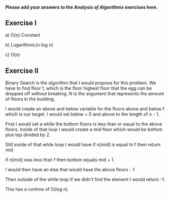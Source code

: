 #### Please add your answers to the ***Analysis of  Algorithms*** exercises here.

## Exercise I

a) O(n)
Constant


b) Logarithmic(n log n)


c) O(n)

## Exercise II

Binary Search is the algorithm that I would propose for this problem. We have to find floor f, which is the floor highest floor that the egg can be dropped off without breaking. N is the argument that represents the amount of floors in the building.

I would create an above and below variable for the floors above and below f which is our target. I would set below = 0 and above to the length of n - 1.

First I would set a while the bottom floors is less than or equal to the above floors. Inside of that loop I would create a mid floor which would be bottom plus top divided by 2.

Still inside of that while loop I would have if n[mid] is equal to f then return mid

if n[mid] was less than f then bottom equals mid + 1.

I would then have an else that would have the above floors - 1

Then outside of the while loop if we didn't find the element I would return -1.

This has a runtime of O(log n).